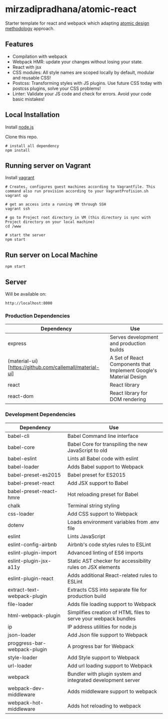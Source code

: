 # mirzadipradhana/atomic-react

Starter template for react and webpack which adapting [atomic design methodology](http://bradfrost.com/blog/post/atomic-web-design/) approach.

## Features

* Compilation with webpack
* Webpack HMR: update your changes without losing your state.
* React with jsx
* CSS modules: All style names are scoped locally by default, modular and reusable CSS!
* Postcss: Transforming styles with JS plugins. Use future CSS today with postcss plugins, solve your CSS problems!
* Linter: Validate your JS code and check for errors. Avoid your code basic mistakes!


## Local Installation

Install [node.js](https://nodejs.org)

Clone this repo.

```
# install all dependency
npm install
```

## Running server on Vagrant

Install [vagrant](https://vagrantup.com)

``` text
# Creates, configures guest machines according to Vagrantfile. This command also run provision according to your VagrantProfision.sh
vagrant up

# get an access into a running VM through SSH
vagrant ssh

# go to Project root directory in VM (this directory is sync with Project directory on your local machine) 
cd /www

# start the server
npm start
```

## Run server on Local Machine
```
npm start
```

## Server
Will be available on:
```
http://localhost:8000
```



### Production Dependencies
| **Dependency** | **Use** |
|----------|-------|
|express|Serves development and production builds|
|(material-ui)[https://github.com/callemall/material-ui]|A Set of React Components that Implement Google's Material Design|
|react|React library |
|react-dom|React library for DOM rendering |

### Development Dependencies
| **Dependency** | **Use** |
|----------|-------|
|babel-cli|Babel Command line interface |
|babel-core|Babel Core for transpiling the new JavaScript to old |
|babel-eslint|Lints all Babel code with eslint |
|babel-loader|Adds Babel support to Webpack |
|babel-preset-es2015|Babel preset for ES2015|
|babel-preset-react| Add JSX support to Babel |
|babel-preset-react-hmre|Hot reloading preset for Babel|
|chalk|Terminal string styling |
|css-loader|Add CSS support to Webpack|
|dotenv|Loads environment variables from .env file|
|eslint|Lints JavaScript |
|eslint-config-airbnb|Airbnb's code styles rules to ESLint |
|eslint-plugin-import|Advanced linting of ES6 imports|
|eslint-plugin-jsx-a11y|Static AST checker for accessibility rules on JSX elements|
|eslint-plugin-react|Adds additional React-related rules to ESLint|
|extract-text-webpack-plugin| Extracts CSS into separate file for production build | 
|file-loader| Adds file loading support to Webpack |
|html-webpack-plugin|Simplifies creation of HTML files to serve your webpack bundles |
|ip|IP address utilities for node.js |
|json-loader|Add Json file support to Webpack |
|proggress-bar-webpack-plugin|A progress bar for Webpack |
|style-loader|Add Style support to Webpack |
|url-loader|Add url loading support to Webpack |
|webpack| Bundler with plugin system and integrated development server |
|webpack-dev-middleware| Adds middleware support to webpack |
|webpack-hot-middleware| Adds hot reloading to webpack |


